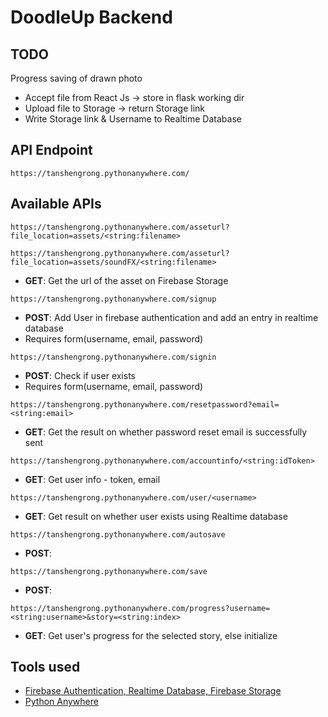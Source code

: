# DoodleUp Backend

## TODO

Progress saving of drawn photo

- Accept file from React Js -> store in flask working dir
- Upload file to Storage -> return Storage link
- Write Storage link & Username to Realtime Database 

## API Endpoint

`https://tanshengrong.pythonanywhere.com/`

## Available APIs

`https://tanshengrong.pythonanywhere.com/asseturl?file_location=assets/<string:filename>`

`https://tanshengrong.pythonanywhere.com/asseturl?file_location=assets/soundFX/<string:filename>`

- **GET**: Get the url of the asset on Firebase Storage

`https://tanshengrong.pythonanywhere.com/signup`

- **POST**: Add User in firebase authentication and add an entry in realtime database
- Requires form(username, email, password)

`https://tanshengrong.pythonanywhere.com/signin`

- **POST**: Check if user exists
- Requires form(username, email, password)

`https://tanshengrong.pythonanywhere.com/resetpassword?email=<string:email>`

- **GET**: Get the result on whether password reset email is successfully sent

`https://tanshengrong.pythonanywhere.com/accountinfo/<string:idToken>`

- **GET**: Get user info - token, email

`https://tanshengrong.pythonanywhere.com/user/<username>`

- **GET**: Get result on whether user exists using Realtime database

`https://tanshengrong.pythonanywhere.com/autosave`

- **POST**: 

`https://tanshengrong.pythonanywhere.com/save`

- **POST**: 

`https://tanshengrong.pythonanywhere.com/progress?username=<string:username>&story=<string:index>`

- **GET**: Get user's progress for the selected story, else initialize

## Tools used

- [Firebase Authentication, Realtime Database, Firebase Storage](https://firebase.google.com)
- [Python Anywhere](https://www.pythonanywhere.com)